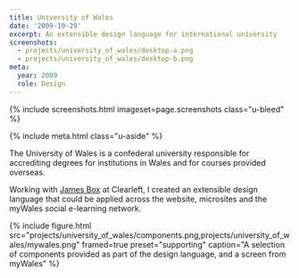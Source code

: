 ```yaml
---
title: University of Wales
date: '2009-10-29'
excerpt: An extensible design language for international university
screenshots:
  - projects/university_of_wales/desktop-a.png
  - projects/university_of_wales/desktop-b.png
meta:
  year: 2009
  role: Design
---
```

{% include screenshots.html
  imageset=page.screenshots
  class="u-bleed"
%}

{% include meta.html
  class="u-aside"
%}

The University of Wales is a confederal university responsible for accrediting degrees for institutions in Wales and for courses provided overseas.

Working with [James Box][1] at Clearleft, I created an extensible design language that could be applied across the website, microsites and the myWales social e-learning network.

{% include figure.html
  src="projects/university_of_wales/components.png,projects/university_of_wales/mywales.png"
  framed=true
  preset="supporting"
  caption="A selection of components provided as part of the design language, and a screen from myWales"
%}

[1]: http://clearleft.com/is/james-box/
